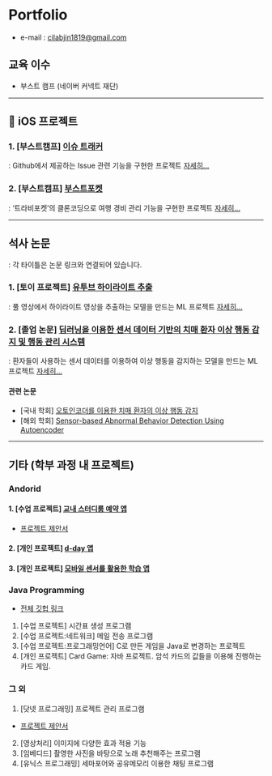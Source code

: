 # Portfolio
- e-mail : cilabjin1819@gmail.com

## 교육 이수
- 부스트 캠프 (네이버 커넥트 재단)

<hr>

## 📱 iOS 프로젝트
### 1. [부스트캠프] [이슈 트래커](https://github.com/boostcamp-2020/IssueTracker-12)
: Github에서 제공하는 Issue 관련 기능을 구현한 프로젝트 [자세히...](https://github.com/devilzCough/Portfolio/wiki/%5B%EB%B6%80%EC%8A%A4%ED%8A%B8%EC%BA%A0%ED%94%84%5D-%EC%9D%B4%EC%8A%88%ED%8A%B8%EB%9E%98%EC%BB%A4)

### 2. [부스트캠프] [부스트포켓](https://github.com/boostcamp-2020/Project18-A-BoostPocketiOS)
: ‘트라비포켓’의 클론코딩으로 여행 경비 관리 기능을 구현한 프로젝트 [자세히...](https://github.com/devilzCough/Portfolio/wiki/%5B%EB%B6%80%EC%8A%A4%ED%8A%B8%EC%BA%A0%ED%94%84%5D-%EB%B6%80%EC%8A%A4%ED%8A%B8%ED%8F%AC%EC%BC%93)

<hr>

## 석사 논문
: 각 타이틀은 논문 링크와 연결되어 있습니다.

### 1. [토이 프로젝트] [유투브 하이라이트 추출](http://www.dbpia.co.kr/journal/articleDetail?nodeId=NODE07613722&language=ko_KR)
: 풀 영상에서 하이라이트 영상을 추출하는 모델을 만드는 ML 프로젝트 [자세히...](https://github.com/devilzCough/Portfolio/wiki/%5B%EC%84%9D%EC%82%AC%EB%85%BC%EB%AC%B8%5D-%EB%8F%99%EC%98%81%EC%83%81-%ED%95%98%EC%9D%B4%EB%9D%BC%EC%9D%B4%ED%8A%B8-%EC%B6%94%EC%B6%9C-%EC%97%B0%EA%B5%AC)

### 2. [졸업 논문] [딥러닝을 이용한 센서 데이터 기반의 치매 환자 이상 행동 감지 및 행동 관리 시스템](https://library.sejong.ac.kr/search/DetailView.ax?sid=&cid=1667776)
: 환자들이 사용하는 센서 데이터를 이용하여 이상 행동을 감지하는 모델을 만드는 ML 프로젝트 [자세히...](https://github.com/devilzCough/Portfolio/wiki/%5B%EC%84%9D%EC%82%AC%EB%85%BC%EB%AC%B8%5D-%EC%B9%98%EB%A7%A4-%ED%99%98%EC%9E%90%EC%9D%98-%EC%9D%B4%EC%83%81-%ED%96%89%EB%8F%99-%EA%B0%90%EC%A7%80)

#### 관련 논문
- [국내 학회] [오토인코더를 이용한 치매 환자의 이상 행동 감지](http://www.dbpia.co.kr/journal/articleDetail?nodeId=NODE08763331)
- [해외 학회] [Sensor-based Abnormal Behavior Detection Using Autoencoder](https://www.researchgate.net/publication/338098560_Sensor-based_Abnormal_Behavior_Detection_Using_Autoencoder)

<hr>

## 기타 (학부 과정 내 프로젝트)
### Andorid
#### 1. [수업 프로젝트] [교내 스터디룸 예약 앱](https://github.com/devilzCough/Stew)
- [프로젝트 제안서](https://drive.google.com/file/d/11dLvFzUrf333djWpOc1tNXyagLz1Yj6m/view)

#### 2. [개인 프로젝트] [d-day 앱](https://github.com/devilzCough/Gidarim)

#### 3. [개인 프로젝트] [모바일 센서를 활용한 학습 앱](https://github.com/devilzCough/StudyingMineral101)

### Java Programming
- [전체 깃헙 링크](https://github.com/devilzCough/java_project)
1. [수업 프로젝트] 시간표 생성 프로그램
2. [수업 프로젝트:네트워크] 메일 전송 프로그램
3. [수업 프로젝트:프로그래밍언어] C로 만든 게임을 Java로 변경하는 프로젝트
4. [개인 프로젝트] Card Game: 자바 프로젝트. 암석 카드의 값들을 이용해 진행하는 카드 게임.

### 그 외
1. [닷넷 프로그래밍] 프로젝트 관리 프로그램
  - [프로젝트 제안서](https://drive.google.com/file/d/1eo39XURL5I4PylK6kHtG3Iu03mtvhg6Q/view)
2. [영상처리] 이미지에 다양한 효과 적용 기능
3. [임베디드] 촬영한 사진을 바탕으로 노래 추천해주는 프로그램
4. [유닉스 프로그래밍] 세마포어와 공유메모리 이용한 채팅 프로그램
